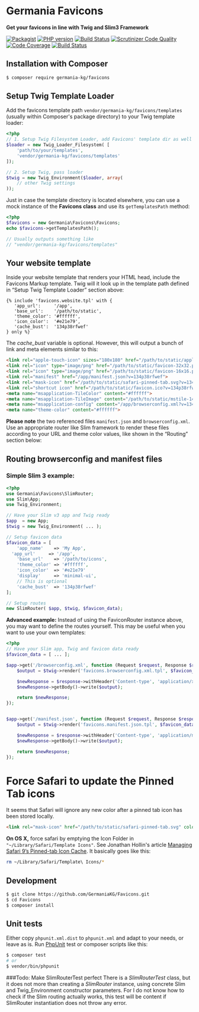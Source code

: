 # Germania Favicons

**Get your favicons in line with Twig and Slim3 Framework**


[![Packagist](https://img.shields.io/packagist/v/germania-kg/favicons.svg?style=flat)](https://packagist.org/packages/germania-kg/favicons)
[![PHP version](https://img.shields.io/packagist/php-v/germania-kg/favicons.svg)](https://packagist.org/packages/germania-kg/favicons)
[![Build Status](https://img.shields.io/travis/GermaniaKG/Favicons.svg?label=Travis%20CI)](https://travis-ci.org/GermaniaKG/Favicons)
[![Scrutinizer Code Quality](https://scrutinizer-ci.com/g/GermaniaKG/Favicons/badges/quality-score.png?b=master)](https://scrutinizer-ci.com/g/GermaniaKG/Favicons/?branch=master)
[![Code Coverage](https://scrutinizer-ci.com/g/GermaniaKG/Favicons/badges/coverage.png?b=master)](https://scrutinizer-ci.com/g/GermaniaKG/Favicons/?branch=master)
[![Build Status](https://scrutinizer-ci.com/g/GermaniaKG/Favicons/badges/build.png?b=master)](https://scrutinizer-ci.com/g/GermaniaKG/Favicons/build-status/master)


## Installation with Composer

```bash
$ composer require germania-kg/favicons
```


## Setup Twig Template Loader

Add the favicons template path `vendor/germania-kg/favicons/templates` (usually within Composer's package directory) to your Twig template loader:

```php
<?php
// 1. Setup Twig Filesystem Loader, add Favicons' template dir as well
$loader = new Twig_Loader_Filesystem( [
    'path/to/your/templates',
    'vendor/germania-kg/favicons/templates'
]);

// 2. Setup Twig, pass loader
$twig = new Twig_Environment($loader, array(
    // other Twig settings
));
```

Just in case the template directory is located elsewhere, you can use a mock instance of the **Favicons class** and use its `getTemplatesPath` method:

```php
<?php
$favicons = new Germania\Favicons\Favicons;
echo $favicons->getTemplatesPath();

// Usually outputs something like
// "vendor/germania-kg/favicons/templates"
```


## Your website template

Inside your website template that renders your HTML head, include the Favicons Markup template. Twig will it look up in the template path defined in “Setup Twig Template Loader” section above:

```twig
{% include 'favicons.website.tpl' with { 
   'app_url':     '/app', 
   'base_url':    '/path/to/static', 
   'theme_color': '#ffffff',
   'icon_color':  '#e21e79',
   'cache_bust':  '134p38rfwef'
} only %}
```

The *cache_bust* variable is optional. However, this will output a bunch of link and meta elements similar to this:

```html
<link rel="apple-touch-icon" sizes="180x180" href="/path/to/static/apple-touch-icon.png?v=134p38rfwef">
<link rel="icon" type="image/png" href="/path/to/static/favicon-32x32.png?v=134p38rfwef" sizes="32x32">
<link rel="icon" type="image/png" href="/path/to/static/favicon-16x16.png?v=134p38rfwef" sizes="16x16">
<link rel="manifest" href="/app/manifest.json?v=134p38rfwef">
<link rel="mask-icon" href="/path/to/static/safari-pinned-tab.svg?v=134p38rfwef" color="#e21e79">
<link rel="shortcut icon" href="/path/to/static/favicon.ico?v=134p38rfwef">
<meta name="msapplication-TileColor" content="#ffffff">
<meta name="msapplication-TileImage" content="/path/to/static/mstile-144x144.png?v=134p38rfwef">
<meta name="msapplication-config" content="/app/browserconfig.xml?v=134p38rfwef">
<meta name="theme-color" content="#ffffff">
```



**Please note** the two referenced files `manifest.json` and `browserconfig.xml`. Use an appropriate router like Slim framework to render these files according to your URL and theme color values, like shown in the “Routing” section below:


## Routing browserconfig and manifest files

### Simple Slim 3 example:

```php
<?php
use Germania\Favicons\SlimRouter;
use Slim\App;
use Twig_Environment;

// Have your Slim v3 app and Twig ready
$app  = new App;
$twig = new Twig_Environment( ... );

// Setup favicon data
$favicon_data = [
	'app_name'    => 'My App',
  'app_url'     => '/app', 
	'base_url'    => '/path/to/icons',
	'theme_color' => '#ffffff',
	'icon_color'  => '#e21e79'
	'display'     => 'minimal-ui',
	// This is optional
	'cache_bust'  => '134p38rfwef'
];

// Setup routes 
new SlimRouter( $app, $twig, $favicon_data);

```

**Advanced example:** Instead of using the FaviconRouter instance above, you may want to define the routes yourself.
This may be useful when you want to use your own templates:

```php
<?php
// Have your Slim app, Twig and favicon data ready
$favicon_data = [ ... ];

$app->get('/browserconfig.xml', function (Request $request, Response $response) use ($twig, $favicon_data) {
    $output = $twig->render('favicons.browserconfig.xml.tpl', $favicon_data);

    $newResponse = $response->withHeader('Content-type', 'application/xml');
    $newResponse->getBody()->write($output);

    return $newResponse;
});


$app->get('/manifest.json', function (Request $request, Response $response) use ($twig, $favicon_data) {
    $output = $twig->render('favicons.manifest.json.tpl', $favicon_data);

    $newResponse = $response->withHeader('Content-type', 'application/manifest+json');
    $newResponse->getBody()->write($output);

    return $newResponse;
});
```

# Force Safari to update the Pinned Tab icons

It seems that Safari will ignore any new color after a pinned tab icon has been stored locally.

```html
<link rel="mask-icon" href="/path/to/static/safari-pinned-tab.svg" color="#e21e79">
```

**On OS X,** force safari by emptying the Icon Folder in `"~/Library/Safari/Template Icons"`. See Jonathan Hollin's article [Managing Safari 9’s Pinned-tab Icon Cache](https://www.perpetual-beta.org/weblog/managing-safari-9s-pinned-tab-cache.html). It basically goes like this:

```bash
rm ~/Library/Safari/Template\ Icons/*
```


## Development

```bash
$ git clone https://github.com/GermaniaKG/Favicons.git
$ cd Favicons
$ composer install
```

## Unit tests

Either copy `phpunit.xml.dist` to `phpunit.xml` and adapt to your needs, or leave as is. Run [PhpUnit](https://phpunit.de/) test or composer scripts like this:

```bash
$ composer test
# or
$ vendor/bin/phpunit
```


###Todo: Make SlimRouterTest perfect
There is a *SlimRouterTest* class, but it does not more than creating a *SlimRouter* instance, using concrete Slim and Twig_Environment constructor parameters. For I do not know how to check if the Slim routing actually works, this test will be content if SlimRouter instantiation does not throw any error.





